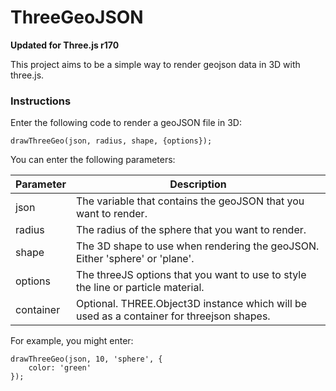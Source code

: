 ThreeGeoJSON
=======================

**Updated for Three.js r170**

This project aims to be a simple way to render geojson data in 3D with three.js.


### Instructions
Enter the following code to render a geoJSON file in 3D:
```
drawThreeGeo(json, radius, shape, {options});   
```
You can enter the following parameters: 

| Parameter | Description |
| ------------- | ----------- |
| json | The variable that contains the geoJSON that you want to render. |
| radius | The radius of the sphere that you want to render. |
| shape | The 3D shape to use when rendering the geoJSON. Either 'sphere' or 'plane'. |
| options | The threeJS options that you want to use to style the line or particle material. |
| container | Optional. THREE.Object3D instance which will be used as a container for threejson shapes. |

For example, you might enter:
```
drawThreeGeo(json, 10, 'sphere', {
    color: 'green'
}); 
```